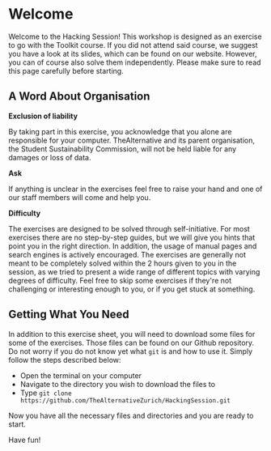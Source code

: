 # Welcome
Welcome to the Hacking Session! This workshop is designed as an exercise to go with the Toolkit course. If you did not attend said course, we suggest you have a look at its slides, which can be found on our website. However, you can of course also solve them independently. 
Please make sure to read this page carefully before starting.

## A Word About Organisation

__Exclusion of liability__

By taking part in this exercise, you acknowledge that you alone are responsible for your computer. 
TheAlternative and its parent organisation, the Student Sustainability Commission, will not be held liable for any damages or loss of data.

__Ask__

If anything is unclear in the exercises feel free to raise your hand and one of our staff members will come and help you. 

__Difficulty__

The exercises are designed to be solved through self-initiative. For most exercises there are no step-by-step guides, but we will give you hints that point you in the right direction. In addition, the usage of manual pages and search engines is actively encouraged.  The exercises are generally not meant to be completely solved within the 2 hours given to you in the session, as we tried to present a wide range of different topics with varying degrees of difficulty. Feel free to skip some exercises if they're not challenging or interesting enough to you, or if you get stuck at something.

## Getting What You Need
In addition to this exercise sheet, you will need to download some files for some of the exercises. Those files can be found on our Github repository. Do not worry if you do not know yet what `git` is and how to use it. Simply follow the steps described below:

* Open the terminal on your computer
* Navigate to the directory you wish to download the files to
* Type `git clone https://github.com/TheAlternativeZurich/HackingSession.git`

Now you have all the necessary files and directories and you are ready to start.

Have fun!
